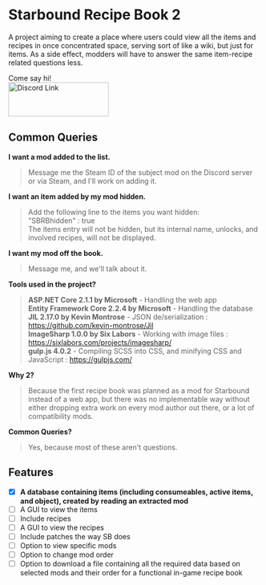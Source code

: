 # Starbound Recipe Book 2
A project aiming to create a place where users could view all the items and recipes in once concentrated space, serving sort of like a wiki, but just for items.
As a side effect, modders will have to answer the same item-recipe related questions less.

Come say hi! <br/>
<a href="https://discord.gg/Egjx962">
<img src="https://discordapp.com/assets/e4923594e694a21542a489471ecffa50.svg" alt="Discord Link" width="200" height="68">
</a>

## Common Queries ##

**I want a mod added to the list.**
> Message me the Steam ID of the subject mod on the Discord server or via Steam, and I'll work on adding it.

**I want an item added by my mod hidden.**
> Add the following line to the items you want hidden:<br/>
> "SBRBhidden" : true<br/>
> The items entry will not be hidden, but its internal name, unlocks, and involved recipes, will not be displayed.

**I want my mod off the book.**
> Message me, and we'll talk about it.

**Tools used in the project?**
> **ASP.NET Core 2.1.1 by Microsoft** - Handling the web app<br/>
> **Entity Framework Core 2.2.4 by Microsoft** - Handling the database<br/>
> **JIL 2.17.0 by Kevin Montrose** - JSON de/serialization : https://github.com/kevin-montrose/Jil<br/>
> **ImageSharp 1.0.0 by Six Labors** - Working with image files : https://sixlabors.com/projects/imagesharp/<br/>
> **gulp.js 4.0.2** - Compiling SCSS into CSS, and minifying CSS and JavaScript : https://gulpjs.com/

**Why 2?**
> Because the first recipe book was planned as a mod for Starbound instead of a web app, but there was no implementable way without either dropping extra work on every mod author out there, or a lot of compatibility mods.

**Common Queries?**
> Yes, because most of these aren't questions.

## Features ##
- [x] **A database containing items (including consumeables, active items, and object), created by reading an extracted mod**
- [ ] A GUI to view the items
- [ ] Include recipes
- [ ] A GUI to view the recipes
- [ ] Include patches the way SB does
- [ ] Option to view specific mods
- [ ] Option to change mod order
- [ ] Option to download a file containing all the required data based on selected mods and their order for a functional in-game recipe book
